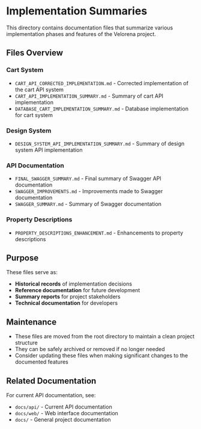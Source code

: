 # Implementation Summaries

This directory contains documentation files that summarize various implementation phases and features of the Velorena project.

## Files Overview

### Cart System

-   `CART_API_CORRECTED_IMPLEMENTATION.md` - Corrected implementation of the cart API system
-   `CART_API_IMPLEMENTATION_SUMMARY.md` - Summary of cart API implementation
-   `DATABASE_CART_IMPLEMENTATION_SUMMARY.md` - Database implementation for cart system

### Design System

-   `DESIGN_SYSTEM_API_IMPLEMENTATION_SUMMARY.md` - Summary of design system API implementation

### API Documentation

-   `FINAL_SWAGGER_SUMMARY.md` - Final summary of Swagger API documentation
-   `SWAGGER_IMPROVEMENTS.md` - Improvements made to Swagger documentation
-   `SWAGGER_SUMMARY.md` - Summary of Swagger documentation

### Property Descriptions

-   `PROPERTY_DESCRIPTIONS_ENHANCEMENT.md` - Enhancements to property descriptions

## Purpose

These files serve as:

-   **Historical records** of implementation decisions
-   **Reference documentation** for future development
-   **Summary reports** for project stakeholders
-   **Technical documentation** for developers

## Maintenance

-   These files are moved from the root directory to maintain a clean project structure
-   They can be safely archived or removed if no longer needed
-   Consider updating these files when making significant changes to the documented features

## Related Documentation

For current API documentation, see:

-   `docs/api/` - Current API documentation
-   `docs/web/` - Web interface documentation
-   `docs/` - General project documentation
